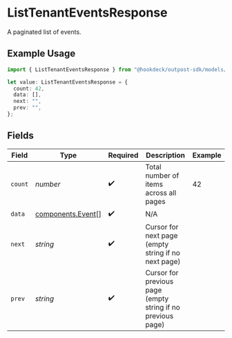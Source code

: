 # ListTenantEventsResponse

A paginated list of events.

## Example Usage

```typescript
import { ListTenantEventsResponse } from "@hookdeck/outpost-sdk/models/operations";

let value: ListTenantEventsResponse = {
  count: 42,
  data: [],
  next: "",
  prev: "",
};
```

## Fields

| Field                                                       | Type                                                        | Required                                                    | Description                                                 | Example                                                     |
| ----------------------------------------------------------- | ----------------------------------------------------------- | ----------------------------------------------------------- | ----------------------------------------------------------- | ----------------------------------------------------------- |
| `count`                                                     | *number*                                                    | :heavy_check_mark:                                          | Total number of items across all pages                      | 42                                                          |
| `data`                                                      | [components.Event](../../models/components/event.md)[]      | :heavy_check_mark:                                          | N/A                                                         |                                                             |
| `next`                                                      | *string*                                                    | :heavy_check_mark:                                          | Cursor for next page (empty string if no next page)         |                                                             |
| `prev`                                                      | *string*                                                    | :heavy_check_mark:                                          | Cursor for previous page (empty string if no previous page) |                                                             |